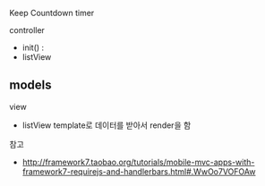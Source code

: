 Keep Countdown timer


controller
- init() : 
- listView  
 
models
- 

view
- listView template로 데이터를 받아서 render을 함

참고
- http://framework7.taobao.org/tutorials/mobile-mvc-apps-with-framework7-requirejs-and-handlerbars.html#.WwOo7VOFOAw
